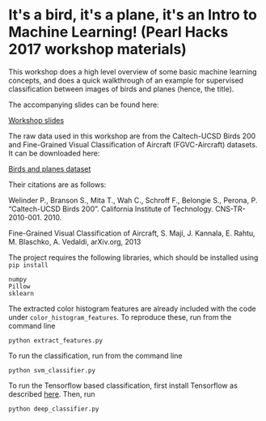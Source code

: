 # It's a bird, it's a plane, it's an Intro to Machine Learning! (Pearl Hacks 2017 workshop materials)

This workshop does a high level overview of some basic machine learning concepts, and does a quick walkthrough of an example for supervised classification between images of birds and planes (hence, the title).

The accompanying slides can be found here:

[Workshop slides](https://docs.google.com/presentation/d/1AUG3VCjR0dpea5s_XT5_E2it7llQWFmOngWC1fHcCbg/edit?usp=sharing)

The raw data used in this workshop are from the Caltech-UCSD Birds 200 and Fine-Grained Visual Classification of Aircraft (FGVC-Aircraft) datasets. It can be downloaded here:

[Birds and planes dataset](https://www.dropbox.com/s/7uyul7yyqwlyqzb/pearlhacks-ml-workshop-data.zip?dl=0)

Their citations are as follows:

Welinder P., Branson S., Mita T., Wah C., Schroff F., Belongie S., Perona, P. “Caltech-UCSD Birds 200”. California Institute of Technology. CNS-TR-2010-001. 2010.

Fine-Grained Visual Classification of Aircraft, S. Maji, J. Kannala, E. Rahtu, M. Blaschko, A. Vedaldi, arXiv.org, 2013

The project requires the following libraries, which should be installed using `pip install`
```
numpy
Pillow
sklearn
```

The extracted color histogram features are already included with the code under `color_histogram_features`. To reproduce these, run from the command line
```
python extract_features.py
```

To run the classification, run from the command line
```
python svm_classifier.py
```

To run the Tensorflow based classification, first install Tensorflow as described [here](https://www.tensorflow.org/get_started/os_setup). Then, run
```
python deep_classifier.py
```
